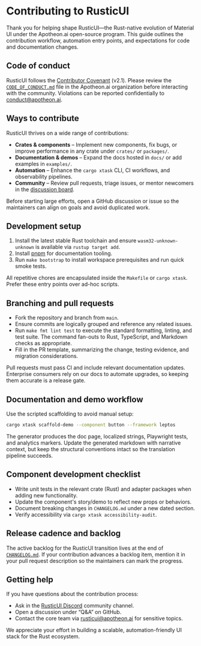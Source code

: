 # Contributing to RusticUI

Thank you for helping shape RusticUI—the Rust-native evolution of Material UI under the Apotheon.ai open-source program. This
guide outlines the contribution workflow, automation entry points, and expectations for code and documentation changes.

## Code of conduct

RusticUI follows the [Contributor Covenant](https://www.contributor-covenant.org/) (v2.1). Please review the
[`CODE_OF_CONDUCT.md`](https://github.com/apotheon-ai/.github/blob/main/CODE_OF_CONDUCT.md) file in the Apotheon.ai organization
before interacting with the community. Violations can be reported confidentially to [conduct@apotheon.ai](mailto:conduct@apotheon.ai).

## Ways to contribute

RusticUI thrives on a wide range of contributions:

- **Crates & components** – Implement new components, fix bugs, or improve performance in any crate under `crates/` or
  `packages/`.
- **Documentation & demos** – Expand the docs hosted in `docs/` or add examples in `examples/`.
- **Automation** – Enhance the `cargo xtask` CLI, CI workflows, and observability pipelines.
- **Community** – Review pull requests, triage issues, or mentor newcomers in the [discussion board](https://github.com/apotheon-ai/rusticui/discussions).

Before starting large efforts, open a GitHub discussion or issue so the maintainers can align on goals and avoid duplicated work.

## Development setup

1. Install the latest stable Rust toolchain and ensure `wasm32-unknown-unknown` is available via `rustup target add`.
2. Install [pnpm](https://pnpm.io/installation) for documentation tooling.
3. Run `make bootstrap` to install workspace prerequisites and run quick smoke tests.

All repetitive chores are encapsulated inside the `Makefile` or `cargo xtask`. Prefer these entry points over ad-hoc scripts.

## Branching and pull requests

- Fork the repository and branch from `main`.
- Ensure commits are logically grouped and reference any related issues.
- Run `make fmt lint test` to execute the standard formatting, linting, and test suite. The command fan-outs to Rust, TypeScript,
  and Markdown checks as appropriate.
- Fill in the PR template, summarizing the change, testing evidence, and migration considerations.

Pull requests must pass CI and include relevant documentation updates. Enterprise consumers rely on our docs to automate upgrades,
so keeping them accurate is a release gate.

## Documentation and demo workflow

Use the scripted scaffolding to avoid manual setup:

```bash
cargo xtask scaffold-demo --component button --framework leptos
```

The generator produces the doc page, localized strings, Playwright tests, and analytics markers. Update the generated markdown
with narrative context, but keep the structural conventions intact so the translation pipeline succeeds.

## Component development checklist

- Write unit tests in the relevant crate (Rust) and adapter packages when adding new functionality.
- Update the component's story/demo to reflect new props or behaviors.
- Document breaking changes in `CHANGELOG.md` under a new dated section.
- Verify accessibility via `cargo xtask accessibility-audit`.

## Release cadence and backlog

The active backlog for the RusticUI transition lives at the end of [`CHANGELOG.md`](CHANGELOG.md). If your contribution advances a
backlog item, mention it in your pull request description so the maintainers can mark the progress.

## Getting help

If you have questions about the contribution process:

- Ask in the [RusticUI Discord](https://discord.gg/apotheon-ai) community channel.
- Open a discussion under “Q&A” on GitHub.
- Contact the core team via [rusticui@apotheon.ai](mailto:rusticui@apotheon.ai) for sensitive topics.

We appreciate your effort in building a scalable, automation-friendly UI stack for the Rust ecosystem.
